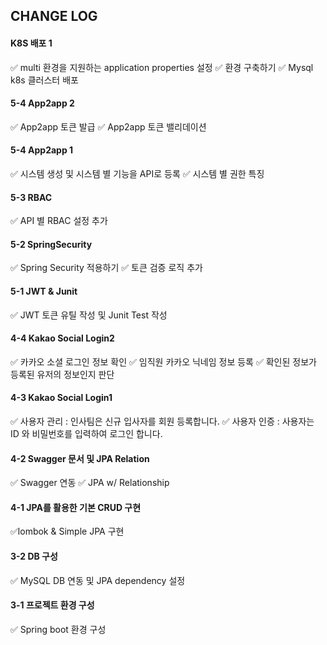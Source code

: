 ## CHANGE LOG

#### K8S 배포 1
✅ multi 환경을 지원하는 application properties 설정
✅ 환경 구축하기
✅ Mysql k8s 클러스터 배포


#### 5-4 App2app 2
✅ App2app 토큰 발급
✅ App2app 토큰 밸리데이션

#### 5-4 App2app 1
✅ 시스템 생성 및 시스템 별 기능을 API로 등록
✅ 시스템 별 권한 특징

#### 5-3 RBAC
✅ API 별 RBAC 설정 추가

#### 5-2 SpringSecurity
✅ Spring Security 적용하기
✅ 토큰 검증 로직 추가

#### 5-1 JWT & Junit
✅ JWT 토큰 유틸 작성 및 Junit Test 작성

#### 4-4 Kakao Social Login2
✅ 카카오 소셜 로그인 정보 확인
✅ 임직원 카카오 닉네임 정보 등록
✅ 확인된 정보가 등록된 유저의 정보인지 판단

#### 4-3 Kakao Social Login1
✅ 사용자 관리 : 인사팀은 신규 입사자를 회원 등록합니다.
✅ 사용자 인증 : 사용자는 ID 와 비밀번호를 입력하여 로그인 합니다.


#### 4-2 Swagger 문서 및 JPA Relation
✅ Swagger 연동
✅ JPA w/ Relationship

#### 4-1 JPA를 활용한 기본 CRUD 구현
✅lombok & Simple JPA 구현

#### 3-2 DB 구성
✅ MySQL DB 연동 및 JPA dependency 설정

#### 3-1 프로젝트 환경 구성

✅ Spring boot 환경 구성